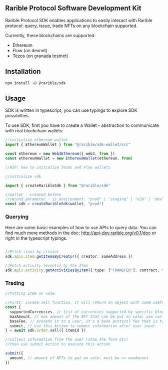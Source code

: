 ## Rarible Protocol Software Development Kit

Rarible Protocol SDK enables applications to easily interact with Rarible protocol: query, issue, trade NFTs on any blockchain supported.

Currently, these blockchains are supported:
- Ethereum
- Flow (on devnet)
- Tezos (on granada testnet)

## Installation
```angular2html
npm install -D @rarible/sdk
```
## Usage

SDK is written in typescript, you can use typings to explore SDK possibilties.

To use SDK, first you have to create a Wallet - abstraction to communicate with real blockchain wallets:

```ts
//initialize ethereum wallet
import { EthereumWallet } from "@rarible/sdk-wallet/src"

const ethereum = new Web3Ethereum({ web3, from })
const ethereumWallet = new EthereumWallet(ethereum, from) 
```

```ts
//WIP: how to initialize Tezos and Flow wallets
```

```ts
//initialize sdk

import { createRaribleSdk } from "@rarible/sdk"

//wallet - created before
//second parameter - is environment: "prod" | "staging" | "e2e" | "dev"
const sdk = createRaribleSdk(wallet, "prod")
```

### Querying

Here are some basic examples of how to use APIs to query data. You can find much more methods in the doc: http://api-dev.rarible.org/v0.1/doc or right in the typescript typings. 

```ts

//Fetch items by creator
sdk.apis.item.getItemsByCreator({ creator: someAddress })

//Fetch activity (events) by the Item
sdk.apis.activity.getActivitiesByItem({ type: ["TRANSFER"], contract, tokenId })

```

### Trading

```ts
//Putting Item on sale

//First, invoke sell function. It will return an object with some useful information 
const { 
  supportedCurrencies, // list of currencies supported by specific blockchain (ETH, ERC20 etc.)
  maxAmount, // max amount of the NFT that can be put on sale; you can validate the input from use using this value
  baseFee, // present it to a user, it's a base protocol fee that is taken on the trade
  submit, // use this Action to submit information after user input
} = await sdk.order.sell({ itemId })

//collect information from the user (show the form etc)
//then use submit Action to execute this action

submit({
  amount, // amount of NFTs to put on sale: must be <= maxAmount
})

```
